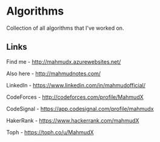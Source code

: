 # Algorithms
Collection of all algorithms that I've worked on.

## Links

Find me - <http://mahmudx.azurewebsites.net/>

Also here - <http://mahmudnotes.com/>

LinkedIn - <https://www.linkedin.com/in/mahmudofficial/>

CodeForces - <http://codeforces.com/profile/MahmudX>

CodeSignal - <https://app.codesignal.com/profile/mahmudx>

HakerRank - <https://www.hackerrank.com/mahmudX>

Toph - <https://toph.co/u/MahmudX>
